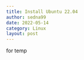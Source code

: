 ```yaml
---
title: Install Ubuntu 22.04
author: sedna99
date: 2022-05-14
category: Linux
layout: post
---
```


for temp

